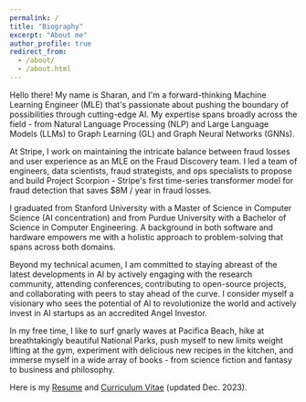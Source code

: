 ```yaml
---
permalink: /
title: "Biography"
excerpt: "About me"
author_profile: true
redirect_from:
  - /about/
  - /about.html
---
```

Hello there! My name is Sharan, and I'm a forward-thinking Machine Learning Engineer (MLE) that's passionate about pushing the boundary of possibilities through cutting-edge AI. My expertise spans broadly across the field - from Natural Language Processing (NLP) and Large Language Models (LLMs) to Graph Learning (GL) and Graph Neural Networks (GNNs).

At Stripe, I work on maintaining the intricate balance between fraud losses and user experience as an MLE on the Fraud Discovery team. I led a team of engineers, data scientists, fraud strategists, and ops specialists to propose and build Project Scorpion - Stripe's first time-series transformer model for fraud detection that saves $8M / year in fraud losses.  

I graduated from Stanford University with a Master of Science in Computer Science (AI concentration) and from Purdue University with a Bachelor of Science in Computer Engineering. A background in both software and hardware empowers me with a holistic approach to problem-solving that spans across both domains.

Beyond my technical acumen, I am committed to staying abreast of the latest developments in AI by actively engaging with the research community, attending conferences, contributing to open-source projects, and collaborating with peers to stay ahead of the curve. I consider myself a visionary who sees the potential of AI to revolutionize the world and actively invest in AI startups as an accredited Angel Investor.

In my free time, I like to surf gnarly waves at Pacifica Beach, hike at breathtakingly beautiful National Parks, push myself to new limits weight lifting at the gym, experiment with delicious new recipes in the kitchen, and immerse myself in a wide array of books - from science fiction and fantasy to business and philosophy.

Here is my [Resume](https://sharanramjee.github.io/files/Sharan_Ramjee_Resume.pdf) and [Curriculum Vitae](https://sharanramjee.github.io/files/Sharan_Ramjee_CV.pdf) (updated Dec. 2023).
